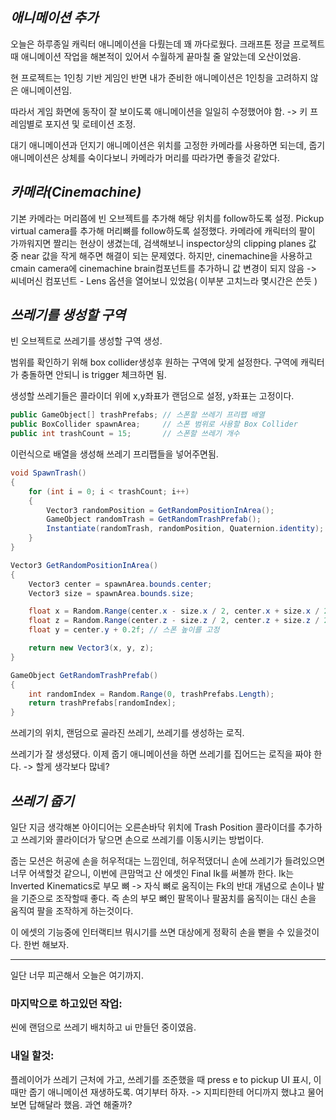 
## *애니메이션 추가*

오늘은 하루종일 캐릭터 애니메이션을 다뤘는데 꽤 까다로웠다.
크래프톤 정글 프로젝트때 애니메이션 작업을 해본적이 있어서 수월하게 끝마칠 줄 알았는데 오산이었음.

현 프로젝트는 1인칭 기반 게임인 반면 내가 준비한 애니메이션은 1인칭을 고려하지 않은 애니메이션임.

따라서 게임 화면에 동작이 잘 보이도록 애니메이션을 일일히 수정했어야 함. -> 키 프레임별로 포지션 및 로테이션 조정.

대기 애니메이션과 던지기 애니메이션은 위치를 고정한 카메라를 사용하면 되는데, 줍기 애니메이션은 상체를 숙이다보니 카메라가 머리를 따라가면 좋을것 같았다.

## *카메라(Cinemachine)*

기본 카메라는 머리쯤에 빈 오브젝트를 추가해 해당 위치를 follow하도록 설정.
Pickup virtual camera를 추가해 머리뼈를 follow하도록 설정했다. 
카메라에 캐릭터의 팔이 가까워지면 짤리는 현상이 생겼는데, 검색해보니 inspector상의 clipping planes 값 중 near 값을 작게 해주면 해결이 되는 문제였다.
하지만, cinemachine을 사용하고 cmain camera에 cinemachine brain컴포넌트를 추가하니 값 변경이 되지 않음 -> 씨네머신 컴포넌트 - Lens 옵션을 열어보니 있었음( 이부분 고치느라 몇시간은 쓴듯 )


## *쓰레기를 생성할 구역*

빈 오브젝트로 쓰레기를 생성할 구역 생성.

범위를 확인하기 위해 box collider생성후 원하는 구역에 맞게 설정한다.
구역에 캐릭터가 충돌하면 안되니 is trigger 체크하면 됨.

생성할 쓰레기들은 콜라이더 위에 x,y좌표가 랜덤으로 설정, y좌표는 고정이다.

```cs
public GameObject[] trashPrefabs; // 스폰할 쓰레기 프리팹 배열
public BoxCollider spawnArea;     // 스폰 범위로 사용할 Box Collider
public int trashCount = 15;       // 스폰할 쓰레기 개수
```

이런식으로 배열을 생성해 쓰레기 프리팹들을 넣어주면됨.

```cs
void SpawnTrash()
{
    for (int i = 0; i < trashCount; i++)
    {
        Vector3 randomPosition = GetRandomPositionInArea();
        GameObject randomTrash = GetRandomTrashPrefab();
        Instantiate(randomTrash, randomPosition, Quaternion.identity);
    }
}

Vector3 GetRandomPositionInArea()
{
    Vector3 center = spawnArea.bounds.center;
    Vector3 size = spawnArea.bounds.size;

    float x = Random.Range(center.x - size.x / 2, center.x + size.x / 2);
    float z = Random.Range(center.z - size.z / 2, center.z + size.z / 2);
    float y = center.y + 0.2f; // 스폰 높이를 고정

    return new Vector3(x, y, z);
}

GameObject GetRandomTrashPrefab()
{
    int randomIndex = Random.Range(0, trashPrefabs.Length);
    return trashPrefabs[randomIndex];
}
```

쓰레기의 위치, 랜덤으로 골라진 쓰레기, 쓰레기를 생성하는 로직.

쓰레기가 잘 생성됐다. 이제 줍기 애니메이션을 하면 쓰레기를 집어드는 로직을 짜야 한다. -> 할게 생각보다 많네?

## *쓰레기 줍기*

일단 지금 생각해본 아이디어는 오른손바닥 위치에 Trash Position 콜라이더를 추가하고 쓰레기와 콜라이더가 닿으면 손으로 쓰레기를 이동시키는 방법이다.

줍는 모션은 허공에 손을 허우적대는 느낌인데, 허우적댔더니 손에 쓰레기가 들려있으면 너무 어색할것 같으니, 이번에 큰맘먹고 산 에셋인 Final Ik를 써볼까 한다. Ik는 Inverted Kinematics로 부모 뼈 -> 자식 뼈로 움직이는 Fk의 반대 개념으로 손이나 발을 기준으로 조작할때 좋다. 즉 손의 부모 뼈인 팔목이나 팔꿈치를 움직이는 대신 손을 움직여 팔을 조작하게 하는것이다.

이 에셋의 기능중에 인터랙티브 뭐시기를 쓰면 대상에게 정확히 손을 뻗을 수 있을것이다. 한번 해보자.



---

일단 너무 피곤해서 오늘은 여기까지. 

### 마지막으로 하고있던 작업:

씬에 랜덤으로 쓰레기 배치하고 ui 만들던 중이였음.

### 내일 할것:

플레이어가 쓰레기 근처에 가고, 쓰레기를 조준했을 때 press e to pickup UI 표시, 이때만 줍기 애니메이션 재생하도록. 여기부터 하자. -> 지피티한테 어디까지 했냐고 물어보면 답해달라 했음. 과연 해줄까?